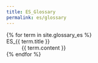 ```yaml
---
title: ES_Glossary
permalink: es/glossary
---
```


<dl id="glossary">
{% for term in site.glossary_es %}
    <dt>ES_<a name="{{ term.title | slugify }}">{{ term.title }}</a></dt>
    <dd>{{ term.content }}</dd>
{% endfor %}
</dl>
